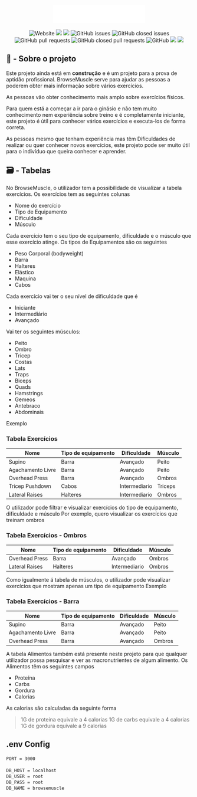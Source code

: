 
<p align="center">
  <img src="https://raw.githubusercontent.com/8fn/BrowseMuscle/master/src/views/assets/img/browsemuscle_light.png" width="250px" height="50px">
</p>
<div align="center">
 <img alt="Website" src="https://img.shields.io/website?url=http%3A%2F%2F13.41.64.83%3A3000%2F"> <img src="https://img.shields.io/github/repo-size/8fn/browsemuscle"> <img src="https://img.shields.io/github/last-commit/8fn/browsemuscle"> <img alt="GitHub issues" src="https://img.shields.io/github/issues/8fn/BrowseMuscle"> <img alt="GitHub closed issues" src="https://img.shields.io/github/issues-closed/8fn/BrowseMuscle"> <img alt="GitHub pull requests" src="https://img.shields.io/github/issues-pr/8fn/browsemuscle"> <img alt="GitHub closed pull requests" src="https://img.shields.io/github/issues-pr-closed/8fn/browsemuscle"> <img alt="GitHub" src="https://img.shields.io/github/license/8fn/browsemuscle"> <img src="https://img.shields.io/badge/-node.js-yellow"> <img src="https://img.shields.io/badge/-mysql-yellow">  
</div>

## 📝 - Sobre o projeto  

Este projeto ainda está em **construção** e é um projeto para a prova de aptidão profissional.
BrowseMuscle serve para ajudar as pessoas a poderem obter mais informação sobre vários exercícios.

As pessoas vão obter conhecimento mais amplo sobre exercícios físicos.

Para quem está a começar a ir para o ginásio e não tem muito conhecimento nem experiência sobre treino e é completamente iniciante, este projeto é útil para conhecer vários exercícios e executa-los de forma correta.

As pessoas mesmo que tenham experiência mas têm Dificuldades de realizar ou quer conhecer novos exercícios, este projeto pode ser muito útil para o indivíduo que queira conhecer e aprender.

## 🗃️ - Tabelas
No BrowseMuscle, o utilizador tem a possibilidade de visualizar a tabela exercícios.
Os exercícios tem as seguintes colunas

 - Nome do exercício
 - Tipo de Equipamento
 - Dificuldade
 - Músculo

Cada exercício tem o seu tipo de equipamento, dificuldade e o músculo que esse exercício atinge.
Os tipos de Equipamentos são os seguintes

 - Peso Corporal (bodyweight)
 - Barra
 - Halteres
 - Elástico
 - Maquina
 - Cabos
 
 Cada exercício vai ter o seu nível de dificuldade que é
 
 - Iniciante
 - Intermediário
 - Avançado

Vai ter os seguintes músculos:

  - Peito 
  - Ombro 
  - Tricep 
  - Costas 
  - Lats 
  - Traps 
  - Biceps 
  - Quads 
  - Hamstrings 
  - Gemeos
  - Antebraco 
  - Abdominais

Exemplo


### Tabela Exercícios
|Nome| Tipo de equipamento |Dificuldade | Músculo
| -- |--| -- | -- | 
| Supino | Barra | Avançado | Peito
| Agachamento Livre | Barra | Avançado | Peito
| Overhead Press | Barra | Avançado | Ombros
| Tricep Pushdown | Cabos | Intermediario | Triceps
| Lateral Raises | Halteres | Intermediario | Ombros

O utilizador pode filtrar e visualizar exercícios do tipo de equipamento, dificuldade e músculo
Por exemplo, quero visualizar os exercícios que treinam ombros

### Tabela Exercícios - Ombros
|Nome| Tipo de equipamento |Dificuldade | Músculo
| -- |--| -- | -- | 
| Overhead Press | Barra | Avançado | Ombros
| Lateral Raises | Halteres | Intermediario | Ombros

Como igualmente á tabela de músculos, o utilizador pode visualizar exercícios que mostram apenas um tipo de equipamento
Exemplo

### Tabela Exercícios - Barra
|Nome| Tipo de equipamento |Dificuldade | Músculo
| -- |--| -- | -- | 
| Supino | Barra | Avançado | Peito
| Agachamento Livre | Barra | Avançado | Peito
| Overhead Press | Barra | Avançado | Ombros

A tabela Alimentos também está presente neste projeto para que qualquer utilizador possa pesquisar e ver as macronutrientes de algum alimento.
Os Alimentos têm os seguintes campos

 - Proteína
 - Carbs
 - Gordura
 - Calorias
 
 As calorias são calculadas da seguinte forma
 > 1G de proteina equivale a 4 calorias
1G de carbs equivale a 4 calorias
1G de gordura equivale a 9 calorias

## .env Config

```
PORT = 3000

DB_HOST = localhost
DB_USER = root
DB_PASS = root
DB_NAME = browsemuscle
```
